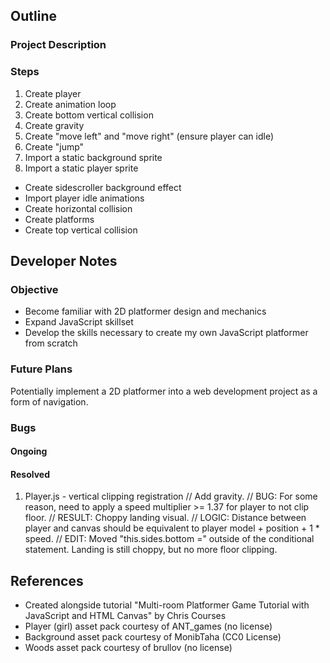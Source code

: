 ## Outline
### Project Description

### Steps
1. Create player
2. Create animation loop
3. Create bottom vertical collision
4. Create gravity
5. Create "move left" and "move right" (ensure player can idle)
6. Create "jump"
7. Import a static background sprite
8. Import a static player sprite

- Create sidescroller background effect
- Import player idle animations
- Create horizontal collision
- Create platforms
- Create top vertical collision

## Developer Notes
### Objective
- Become familiar with 2D platformer design and mechanics
- Expand JavaScript skillset
- Develop the skills necessary to create my own JavaScript platformer from scratch

### Future Plans
Potentially implement a 2D platformer into a web development project as a form of navigation. 

### Bugs
#### Ongoing


#### Resolved
1. Player.js - vertical clipping registration 
    // Add gravity.
    // BUG: For some reason, need to apply a speed multiplier >= 1.37 for player to not clip floor. 
            // RESULT: Choppy landing visual. 
            // LOGIC: Distance between player and canvas should be equivalent to player model + position + 1 * speed.
            // EDIT: Moved "this.sides.bottom =" outside of the conditional statement. Landing is still choppy, but no more floor clipping. 

## References
- Created alongside tutorial "Multi-room Platformer Game Tutorial with JavaScript and HTML Canvas" by Chris Courses
- Player (girl) asset pack courtesy of ANT_games (no license)
- Background asset pack courtesy of MonibTaha (CC0 License)
- Woods asset pack courtesy of brullov (no license)
